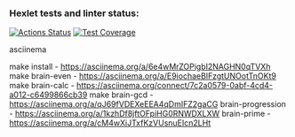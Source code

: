 ### Hexlet tests and linter status:
[![Actions Status](https://github.com/dyachenkodenis/php-project-lvl1/workflows/hexlet-check/badge.svg)](https://github.com/dyachenkodenis/php-project-lvl1/actions)
[![Test Coverage](https://api.codeclimate.com/v1/badges/a99a88d28ad37a79dbf6/test_coverage)](https://codeclimate.com/github/codeclimate/codeclimate/test_coverage)


asciinema

make install -  https://asciinema.org/a/6e4wMrZOPigbI2NAGHN0qTVXh
make brain-even - https://asciinema.org/a/E9iochaeBIFzgtUNOotTnOKt9
make brain-calc - https://asciinema.org/connect/7c2a0579-0abf-4cd4-a012-c6499866cb39
make brain-gcd -    https://asciinema.org/a/qJ69fVDEXeEEA4qDmIFZ2gaCG
brain-progression - https://asciinema.org/a/1kzhDf8jftOFpiHG0RNWDXLXW
brain-prime - https://asciinema.org/a/cM4wXiJTxfKzVUsnuEIcn2LHt
